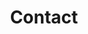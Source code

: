 ---
type: static
layout: contact

title: "Contact"
description: "..."
url: "/contact"

draft: false
---